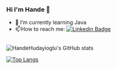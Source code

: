 ### Hi I'm Hande 👋 


- 🌱 I’m currently learning Java
- :mailbox:How to reach me: [![Linkedin Badge](https://img.shields.io/badge/-handehudayioglu-blue?style=flat&logo=Linkedin&logoColor=white)](https://www.linkedin.com/in/hande-h%C3%BCdayio%C4%9Flu-26917b245/)

<img src="https://komarev.com/ghpvc/?username=HandeHudayioglu&style=flat-square&color=blue" alt=""/>

![HandeHudayioglu's GitHub stats](https://github-readme-stats.vercel.app/api?username=HandeHudayioglu&show_icons=true&theme=moltack)

[![Top Langs](https://github-readme-stats.vercel.app/api/top-langs/?username=HandeHudayioglu&layout=compact)](https://github.com/HandeHudayioglu/github-readme-stats)

